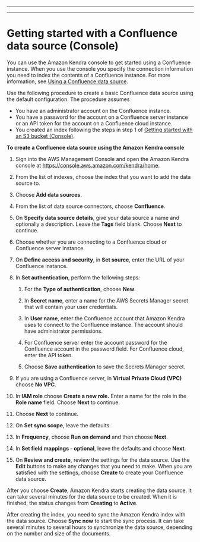 --------

--------

# Getting started with a Confluence data source \(Console\)<a name="getting-started-confluence"></a>

You can use the Amazon Kendra console to get started using a Confluence instance\. When you use the console you specify the connection information you need to index the contents of a Confluence instance\. For more information, see [Using a Confluence data source](data-source-confluence.md)\.

Use the following procedure to create a basic Confluence data source using the default configuration\. The procedure assumes 
+ You have an administrator account on the Confluence instance\.
+ You have a password for the account on a Confluence server instance or an API token for the account on a Confluence cloud instance\.
+ You created an index following the steps in step 1 of [Getting started with an S3 bucket \(Console\)](gs-console.md)\.

**To create a Confluence data source using the Amazon Kendra console**

1. Sign into the AWS Management Console and open the Amazon Kendra console at [https://console\.aws\.amazon\.com/kendra/home](https://console.aws.amazon.com/kendra/home)\.

1. From the list of indexes, choose the index that you want to add the data source to\.

1. Choose **Add data sources**\.

1. From the list of data source connectors, choose **Confluence**\.

1. On **Specify data source details**, give your data source a name and optionally a description\. Leave the **Tags** field blank\. Choose **Next** to continue\.

1. Choose whether you are connecting to a Confluence cloud or Confluence server instance\.

1. On **Define access and security**, in **Set source**, enter the URL of your Confluence instance\.

1. In **Set authentication**, perform the following steps:

   1. For the **Type of authentication**, choose **New**\.

   1. In **Secret name**, enter a name for the AWS Secrets Manager secret that will contain your user credentials\.

   1. In **User name**, enter the Confluence account that Amazon Kendra uses to connect to the Confluence instance\. The account should have administrator permissions\.

   1. For Confluence server enter the account password for the Confluence account in the password field\. For Confluence cloud, enter the API token\.

   1. Choose **Save authentication** to save the Secrets Manager secret\.

1. If you are using a Confluence server, in **Virtual Private Cloud \(VPC\)** choose **No VPC**\.

1. In **IAM role** choose **Create a new role\.** Enter a name for the role in the **Role name** field\. Choose **Next** to continue\.

1. Choose **Next** to continue\.

1. On **Set sync scope**, leave the defaults\.

1. In **Frequency**, choose **Run on demand** and then choose **Next**\.

1. In **Set field mappings \- optional**, leave the defaults and choose **Next**\.

1. On **Review and create**, review the settings for the data source\. Use the **Edit** buttons to make any changes that you need to make\. When you are satisfied with the settings, choose **Create** to create your Confluence data source\.

After you choose **Create**, Amazon Kendra starts creating the data source\. It can take several minutes for the data source to be created\. When it is finished, the status changes from **Creating** to **Active**\.

After creating the index, you need to sync the Amazon Kendra index with the data source\. Choose **Sync now** to start the sync process\. It can take several minutes to several hours to synchronize the data source, depending on the number and size of the documents\.